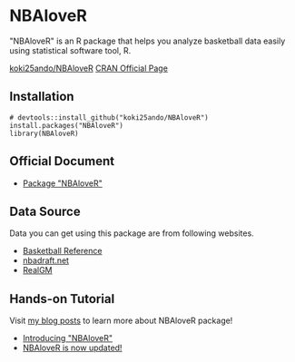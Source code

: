 # NBAloveR

"NBAloveR" is an R package that helps you analyze basketball data easily using statistical software tool, R.

[koki25ando/NBAloveR](https://rdrr.io/github/koki25ando/NBAloveR/)
[CRAN Official Page](https://cran.r-project.org/web/packages/NBAloveR/index.html)

## Installation

```{r}
# devtools::install_github("koki25ando/NBAloveR")
install.packages("NBAloveR")
library(NBAloveR)
```

## Official Document
+ [Package "NBAloveR"](https://cran.r-project.org/web/packages/NBAloveR/NBAloveR.pdf)

## Data Source
Data you can get using this package are from following websites.
+ [Basketball Reference](https://www.basketball-reference.com/)
+ [nbadraft.net](https://www.nbadraft.net)
+ [RealGM](https://basketball.realgm.com/)

## Hands-on Tutorial
Visit [my blog posts](http://kokiando.hatenablog.com/entry/2018/09/10/121855) to learn more about NBAloveR package!
+ [Introducing "NBAloveR"](http://kokiando.hatenablog.com/entry/2018/09/10/121855)
+ [NBAloveR is now updated!](http://kokiando.hatenablog.com/entry/2018/12/23/202938)
